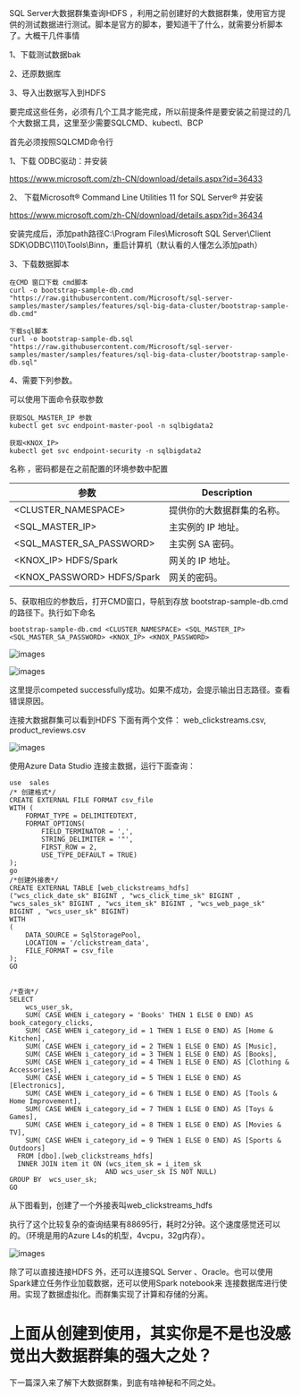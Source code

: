 SQL Server大数据群集查询HDFS ，利用之前创建好的大数据群集，使用官方提供的测试数据进行测试。脚本是官方的脚本，要知道干了什么，就需要分析脚本了。大概干几件事情

1、下载测试数据bak

2、还原数据库

3、导入出数据写入到HDFS

要完成这些任务，必须有几个工具才能完成，所以前提条件是要安装之前提过的几个大数据工具，这里至少需要SQLCMD、kubectl、BCP

首先必须按照SQLCMD命令行

1、下载 ODBC驱动：并安装

https://www.microsoft.com/zh-CN/download/details.aspx?id=36433

2、 下载Microsoft® Command Line Utilities 11 for SQL Server® 并安装

https://www.microsoft.com/zh-CN/download/details.aspx?id=36434

安装完成后，添加path路径C:\Program Files\Microsoft SQL Server\Client SDK\ODBC\110\Tools\Binn，重启计算机（默认看的人懂怎么添加path）

3、下载数据脚本

```
在CMD 窗口下载 cmd脚本
curl -o bootstrap-sample-db.cmd "https://raw.githubusercontent.com/Microsoft/sql-server-samples/master/samples/features/sql-big-data-cluster/bootstrap-sample-db.cmd"

下载sql脚本
curl -o bootstrap-sample-db.sql "https://raw.githubusercontent.com/Microsoft/sql-server-samples/master/samples/features/sql-big-data-cluster/bootstrap-sample-db.sql"
```

4、需要下列参数。

可以使用下面命令获取参数

```
获取SQL_MASTER_IP 参数
kubectl get svc endpoint-master-pool -n sqlbigdata2

获取<KNOX_IP>
kubectl get svc endpoint-security -n sqlbigdata2
```

名称 ，密码都是在之前配置的环境参数中配置

| 参数 |	Description |
| ---- | ---- |
| <CLUSTER_NAMESPACE> | 	提供你的大数据群集的名称。 |
| <SQL_MASTER_IP> | 	主实例的 IP 地址。 |
| <SQL_MASTER_SA_PASSWORD> | 主实例 SA 密码。 |
| <KNOX_IP>	HDFS/Spark | 网关的 IP 地址。 |
| <KNOX_PASSWORD>	HDFS/Spark | 网关的密码。 |

5、获取相应的参数后，打开CMD窗口，导航到存放 bootstrap-sample-db.cmd的路径下。执行如下命名

```
bootstrap-sample-db.cmd <CLUSTER_NAMESPACE> <SQL_MASTER_IP> <SQL_MASTER_SA_PASSWORD> <KNOX_IP> <KNOX_PASSWORD>
```

![images](https://github.com/CohenLyon/OCPChinaPTSALLDOCS/blob/patch-1/01.BLOG/images/05.SQL%20Server%E5%A4%A7%E6%95%B0%E6%8D%AE%E7%BE%A4%E9%9B%86%E5%B0%8F%E8%AF%95%E7%89%9B%E5%88%80--HDFS%E6%9F%A5%E8%AF%A2%2001.png)

![images](https://github.com/CohenLyon/OCPChinaPTSALLDOCS/blob/patch-1/01.BLOG/images/05.SQL%20Server%E5%A4%A7%E6%95%B0%E6%8D%AE%E7%BE%A4%E9%9B%86%E5%B0%8F%E8%AF%95%E7%89%9B%E5%88%80--HDFS%E6%9F%A5%E8%AF%A2%2002.png)

这里提示competed successfully成功。如果不成功，会提示输出日志路径。查看错误原因。

连接大数据群集可以看到HDFS 下面有两个文件： web_clickstreams.csv, product_reviews.csv

![images](https://github.com/CohenLyon/OCPChinaPTSALLDOCS/blob/patch-1/01.BLOG/images/05.SQL%20Server%E5%A4%A7%E6%95%B0%E6%8D%AE%E7%BE%A4%E9%9B%86%E5%B0%8F%E8%AF%95%E7%89%9B%E5%88%80--HDFS%E6%9F%A5%E8%AF%A2%2003.png)

使用Azure Data Studio 连接主数据，运行下面查询：

```
use  sales
/* 创建格式*/
CREATE EXTERNAL FILE FORMAT csv_file
WITH (
    FORMAT_TYPE = DELIMITEDTEXT,
    FORMAT_OPTIONS(
        FIELD_TERMINATOR = ',',
        STRING_DELIMITER = '"',
        FIRST_ROW = 2,
        USE_TYPE_DEFAULT = TRUE)
);
go
/*创建外接表*/
CREATE EXTERNAL TABLE [web_clickstreams_hdfs]
("wcs_click_date_sk" BIGINT , "wcs_click_time_sk" BIGINT , "wcs_sales_sk" BIGINT , "wcs_item_sk" BIGINT , "wcs_web_page_sk" BIGINT , "wcs_user_sk" BIGINT)
WITH
(
    DATA_SOURCE = SqlStoragePool,
    LOCATION = '/clickstream_data',
    FILE_FORMAT = csv_file
);
GO


/*查询*/
SELECT  
    wcs_user_sk,
    SUM( CASE WHEN i_category = 'Books' THEN 1 ELSE 0 END) AS book_category_clicks,
    SUM( CASE WHEN i_category_id = 1 THEN 1 ELSE 0 END) AS [Home & Kitchen],
    SUM( CASE WHEN i_category_id = 2 THEN 1 ELSE 0 END) AS [Music],
    SUM( CASE WHEN i_category_id = 3 THEN 1 ELSE 0 END) AS [Books],
    SUM( CASE WHEN i_category_id = 4 THEN 1 ELSE 0 END) AS [Clothing & Accessories],
    SUM( CASE WHEN i_category_id = 5 THEN 1 ELSE 0 END) AS [Electronics],
    SUM( CASE WHEN i_category_id = 6 THEN 1 ELSE 0 END) AS [Tools & Home Improvement],
    SUM( CASE WHEN i_category_id = 7 THEN 1 ELSE 0 END) AS [Toys & Games],
    SUM( CASE WHEN i_category_id = 8 THEN 1 ELSE 0 END) AS [Movies & TV],
    SUM( CASE WHEN i_category_id = 9 THEN 1 ELSE 0 END) AS [Sports & Outdoors]
  FROM [dbo].[web_clickstreams_hdfs]
  INNER JOIN item it ON (wcs_item_sk = i_item_sk
                        AND wcs_user_sk IS NOT NULL)
GROUP BY  wcs_user_sk;
GO
```

从下图看到，创建了一个外接表叫web_clickstreams_hdfs

执行了这个比较复杂的查询结果有88695行，耗时2分钟。这个速度感觉还可以的。（环境是用的Azure L4s的机型，4vcpu，32g内存）。

![images](https://github.com/CohenLyon/OCPChinaPTSALLDOCS/blob/patch-1/01.BLOG/images/05.SQL%20Server%E5%A4%A7%E6%95%B0%E6%8D%AE%E7%BE%A4%E9%9B%86%E5%B0%8F%E8%AF%95%E7%89%9B%E5%88%80--HDFS%E6%9F%A5%E8%AF%A2%2004.png)

除了可以直接连接HDFS 外，还可以连接SQL Server 、Oracle。也可以使用Spark建立任务作业加载数据，还可以使用Spark notebook来 连接数据库进行使用。实现了数据虚拟化。而群集实现了计算和存储的分离。

# 上面从创建到使用，其实你是不是也没感觉出大数据群集的强大之处？

下一篇深入来了解下大数据群集，到底有啥神秘和不同之处。
